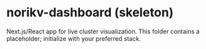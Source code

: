 # norikv-dashboard (skeleton)

Next.js/React app for live cluster visualization.
This folder contains a placeholder; initialize with your preferred stack.
